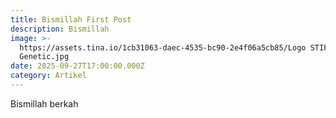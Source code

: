 ```yaml
---
title: Bismillah First Post
description: Bismillah
image: >-
  https://assets.tina.io/1cb31063-daec-4535-bc90-2e4f06a5cb85/Logo STIFIn
  Genetic.jpg
date: 2025-09-27T17:00:00.000Z
category: Artikel
---
```


Bismillah berkah

